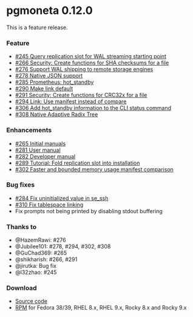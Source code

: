 # pgmoneta 0.12.0

This is a feature release.

### Feature

* [#245 Query replication slot for WAL streaming starting point](https://github.com/pgmoneta/pgmoneta/issues/245)
* [#266 Security: Create functions for SHA checksums for a file](https://github.com/pgmoneta/pgmoneta/issues/266)
* [#276 Support WAL shipping to remote storage engines](https://github.com/pgmoneta/pgmoneta/issues/276)
* [#278 Native JSON support](https://github.com/pgmoneta/pgmoneta/issues/278)
* [#285 Prometheus: hot_standby](https://github.com/pgmoneta/pgmoneta/issues/285)
* [#290 Make link default](https://github.com/pgmoneta/pgmoneta/issues/290)
* [#291 Security: Create functions for CRC32x for a file](https://github.com/pgmoneta/pgmoneta/issues/291)
* [#294 Link: Use manifest instead of compare](https://github.com/pgmoneta/pgmoneta/issues/294)
* [#306 Add hot_standby information to the CLI status command](https://github.com/pgmoneta/pgmoneta/issues/306)
* [#308 Native Adaptive Radix Tree](https://github.com/pgmoneta/pgmoneta/issues/308)

### Enhancements

* [#265 Initial manuals](https://github.com/pgmoneta/pgmoneta/issues/265)
* [#281 User manual](https://github.com/pgmoneta/pgmoneta/issues/281)
* [#282 Developer manual](https://github.com/pgmoneta/pgmoneta/issues/282)
* [#289 Tutorial: Fold replication slot into installation](https://github.com/pgmoneta/pgmoneta/issues/289)
* [#302 Faster and bounded memory usage manifest comparison](https://github.com/pgmoneta/pgmoneta/issues/302)

### Bug fixes

* [#284 Fix uninitialized value in se_ssh](https://github.com/pgmoneta/pgmoneta/issues/284)
* [#310 Fix tablespace linking](https://github.com/pgmoneta/pgmoneta/issues/310)
* Fix prompts not being printed by disabling stdout buffering

### Thanks to

* @HazemRawi: #276
* @Jubilee101: #278, #294, #302, #308
* @GuChad369: #265
* @shikharish: #266, #291
* @jirutka: Bug fix
* @l32zhao: #245

### Download

* [Source code](https://github.com/pgmoneta/pgmoneta/releases/download/0.12.0/pgmoneta-0.12.0.tar.gz)
* [RPM](https://yum.postgresql.org) for Fedora 38/39, RHEL 8.x, RHEL 9.x, Rocky 8.x and Rocky 9.x
